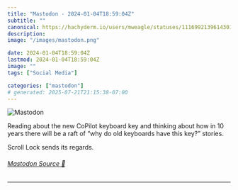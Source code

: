 ```yaml
---
title: "Mastodon - 2024-01-04T18:59:04Z"
subtitle: ""
canonical: https://hachyderm.io/users/mweagle/statuses/111699213961430156
description:
image: "/images/mastodon.png"

date: 2024-01-04T18:59:04Z
lastmod: 2024-01-04T18:59:04Z
image: ""
tags: ["Social Media"]

categories: ["mastodon"]
# generated: 2025-07-21T21:15:38-07:00
---
```

![Mastodon](/images/mastodon.png)

<p>Reading about the new CoPilot keyboard key and thinking about how in 10 years there will be a raft of “why do old keyboards have this key?” stories.</p><p>Scroll Lock sends its regards.</p>


###### [Mastodon Source 🐘](https://hachyderm.io/@mweagle/111699213961430156)

___
